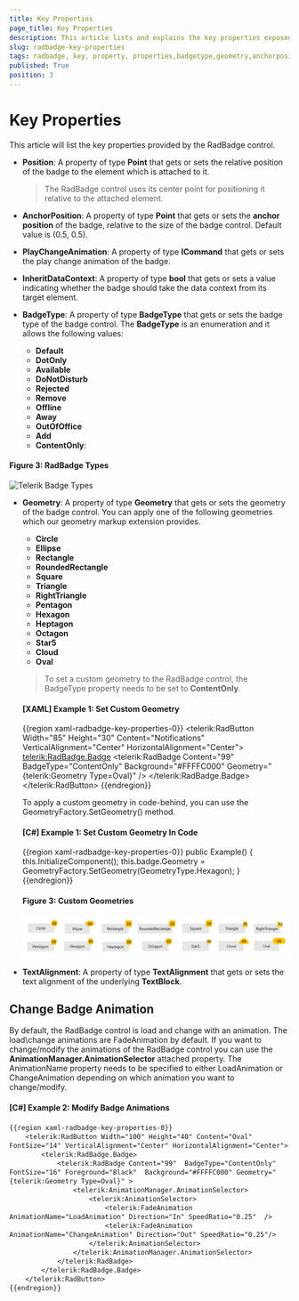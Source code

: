 ```yaml
---
title: Key Properties
page_title: Key Properties
description: This article lists and explains the key properties exposed by the RadBadge control.
slug: radbadge-key-properties
tags: radbadge, key, property, properties,badgetype,geometry,anchorposition
published: True
position: 3
---
```


# Key Properties

This article will list the key properties provided by the RadBadge control.

* __Position__: A property of type __Point__ that gets or sets the relative position of the badge to the element which is attached to it.

	>The RadBadge control uses its center point for positioning it relative to the attached element. 

* __AnchorPosition__: A property of type __Point__ that gets or sets the __anchor position__ of the badge, relative to the size of the badge control. Default value is (0.5, 0.5).

* __PlayChangeAnimation__: A property of type __ICommand__ that gets or sets the play change animation of the badge.

* __InheritDataContext__: A property of type __bool__ that gets or sets a value indicating whether the badge should take the data context from its target element.

* __BadgeType__: A property of type __BadgeType__ that gets or sets the badge type of the badge control. The __BadgeType__ is an enumeration and it allows the following values:

	* __Default__
	* __DotOnly__
	* __Available__
	* __DoNotDisturb__
	* __Rejected__
	* __Remove__
	* __Offline__
	* __Away__
	* __OutOfOffice__
	* __Add__
	* __ContentOnly__: 	
	
#### Figure 3: RadBadge Types
![Telerik Badge Types](images/radbadge-key-properties_1.PNG)

* __Geometry__: A property of type __Geometry__ that gets or sets the geometry of the badge control. You can apply one of the following geometries which our geometry markup extension provides.

	* __Circle__
	* __Ellipse__
	* __Rectangle__
	* __RoundedRectangle__
	* __Square__
	* __Triangle__
	* __RightTriangle__
	* __Pentagon__
	* __Hexagon__
	* __Heptagon__
	* __Octagon__
	* __Star5__
	* __Cloud__
	* __Oval__
	
	>To set a custom geometry to the RadBadge control, the BadgeType property needs to be set to __ContentOnly__.

	#### __[XAML] Example 1: Set Custom Geometry__
	{{region xaml-radbadge-key-properties-0}}
		<telerik:RadButton Width="85" Height="30" Content="Notifications"  VerticalAlignment="Center" HorizontalAlignment="Center">
			<telerik:RadBadge.Badge>
				<telerik:RadBadge Content="99" BadgeType="ContentOnly" Background="#FFFFC000" Geometry="{telerik:Geometry Type=Oval}" />
			</telerik:RadBadge.Badge>
		</telerik:RadButton>
	{{endregion}}

	To apply a custom geometry in code-behind, you can use the GeometryFactory.SetGeometry() method.

	#### __[C#] Example 1: Set Custom Geometry In Code__
	{{region xaml-radbadge-key-properties-0}}
		public Example()
		{
			this.InitializeComponent();
			this.badge.Geometry = GeometryFactory.SetGeometry(GeometryType.Hexagon);
		}
	{{endregion}}
		
	#### Figure 3: Custom Geometries
	![Telerik Badge Geometries](images/radbadge-key-properties_2.png)

* __TextAlignment__: A property of type __TextAlignment__ that gets or sets the text alignment of the underlying __TextBlock__.

## Change Badge Animation

By default, the RadBadge control is load and change with an animation. The load\change animations are FadeAnimation by default. If you want to change/modify the animations of the RadBadge control you can use the __AnimationManager.AnimationSelector__ attached property. The AnimationName property needs to be specified to either LoadAnimation or ChangeAnimation depending on which animation you want to change/modify.

#### __[C#] Example 2: Modify Badge Animations__
	{{region xaml-radbadge-key-properties-0}}
		<telerik:RadButton Width="100" Height="40" Content="Oval" FontSize="14" VerticalAlignment="Center" HorizontalAlignment="Center">
			<telerik:RadBadge.Badge>
				<telerik:RadBadge Content="99"  BadgeType="ContentOnly" FontSize="16" Foreground="Black"  Background="#FFFFC000" Geometry="{telerik:Geometry Type=Oval}" >
					<telerik:AnimationManager.AnimationSelector>
						<telerik:AnimationSelector>
							<telerik:FadeAnimation AnimationName="LoadAnimation" Direction="In" SpeedRatio="0.25"  />
							<telerik:FadeAnimation AnimationName="ChangeAnimation" Direction="Out" SpeedRatio="0.25"/>
						</telerik:AnimationSelector>
					</telerik:AnimationManager.AnimationSelector>
				</telerik:RadBadge>
			</telerik:RadBadge.Badge>
		</telerik:RadButton>
	{{endregion}}

